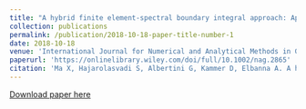 ```yaml
---
title: "A hybrid finite element‐spectral boundary integral approach: Applications to dynamic rupture modeling in unbounded domains"
collection: publications
permalink: /publication/2018-10-18-paper-title-number-1
date: 2018-10-18
venue: 'International Journal for Numerical and Analytical Methods in Geomechanics'
paperurl: 'https://onlinelibrary.wiley.com/doi/full/10.1002/nag.2865'
citation: 'Ma X, Hajarolasvadi S, Albertini G, Kammer D, Elbanna A. A hybrid finite element‐spectral boundary integral approach: Applications to dynamic rupture modeling in unbounded domains. Int J Numer Anal Methods Geomech. 2018;1‐22.'
---
```


<a href='https://xiaomaresearch.github.io/files/Ma_et_al-2018-International_Journal_for_Numerical_and_Analytical_Methods_in_Geomechanics.pdf'>Download paper here</a>
